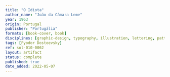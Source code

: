 ```yaml
---
title: "O Idiota"
author_name: "João da Câmara Leme"
year: 1963
origin: Portugal
publisher: "Portugália"
formats: [book-cover, book]
disciplines: [graphic-design, typography, illustration, lettering, pattern]
tags: [Fyodor Dostoevsky]
ref: sol-010-0062
layout: artifact
status: complete
published: true
date_added: 2022-05-07
---
```

